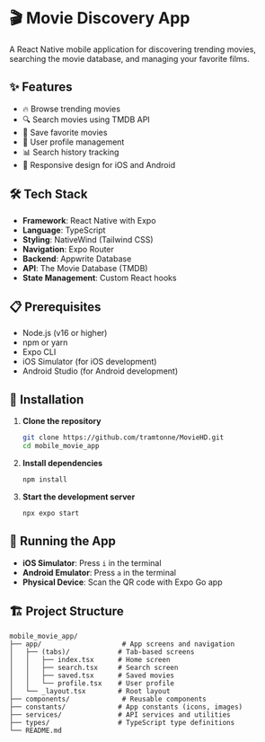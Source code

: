 # 🎬 Movie Discovery App

A React Native mobile application for discovering trending movies, searching the movie database, and managing your favorite films.

## ✨ Features

- 🔥 Browse trending movies
- 🔍 Search movies using TMDB API
- 💾 Save favorite movies
- 👤 User profile management
- 📊 Search history tracking
- 📱 Responsive design for iOS and Android

## 🛠️ Tech Stack

- **Framework**: React Native with Expo
- **Language**: TypeScript
- **Styling**: NativeWind (Tailwind CSS)
- **Navigation**: Expo Router
- **Backend**: Appwrite Database
- **API**: The Movie Database (TMDB)
- **State Management**: Custom React hooks

## 📋 Prerequisites

- Node.js (v16 or higher)
- npm or yarn
- Expo CLI
- iOS Simulator (for iOS development)
- Android Studio (for Android development)

## 🚀 Installation

1. **Clone the repository**
   ```bash
   git clone https://github.com/tramtonne/MovieHD.git
   cd mobile_movie_app
   ```

2. **Install dependencies**
   ```bash
   npm install
   ```

3. **Start the development server**
   ```bash
   npx expo start
   ```

## 📱 Running the App

- **iOS Simulator**: Press `i` in the terminal
- **Android Emulator**: Press `a` in the terminal
- **Physical Device**: Scan the QR code with Expo Go app

## 🏗️ Project Structure

```
mobile_movie_app/
├── app/                    # App screens and navigation
│   ├── (tabs)/            # Tab-based screens
│   │   ├── index.tsx      # Home screen
│   │   ├── search.tsx     # Search screen
│   │   ├── saved.tsx      # Saved movies
│   │   └── profile.tsx    # User profile
│   └── _layout.tsx        # Root layout
├── components/             # Reusable components
├── constants/             # App constants (icons, images)
├── services/              # API services and utilities
├── types/                 # TypeScript type definitions
└── README.md
```









